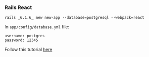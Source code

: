 ### Rails React
```
rails _6.1.6_ new new-app --database=postgresql --webpack=react
```
In `app/config/database.yml` file:
```
username: postgres
password: 12345
```
Follow this tutorial [here](https://ran-bajra.medium.com/hello-world-with-rails-6-and-react-4a03fcd31808)
